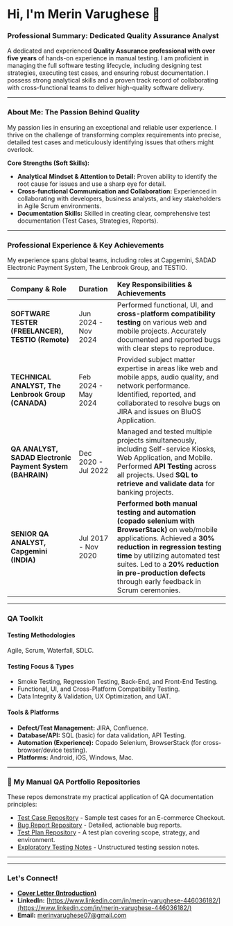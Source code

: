 # Hi, I'm Merin Varughese 👋

### Professional Summary: Dedicated Quality Assurance Analyst

A dedicated and experienced **Quality Assurance professional with over five years** of hands-on experience in manual testing. I am proficient in managing the full software testing lifecycle, including designing test strategies, executing test cases, and ensuring robust documentation. I possess strong analytical skills and a proven track record of collaborating with cross-functional teams to deliver high-quality software delivery.

---

### About Me: The Passion Behind Quality

My passion lies in ensuring an exceptional and reliable user experience. I thrive on the challenge of transforming complex requirements into precise, detailed test cases and meticulously identifying issues that others might overlook.

**Core Strengths (Soft Skills):**
* **Analytical Mindset & Attention to Detail:** Proven ability to identify the root cause for issues and use a sharp eye for detail.
* **Cross-functional Communication and Collaboration:** Experienced in collaborating with developers, business analysts, and key stakeholders in Agile Scrum environments.
* **Documentation Skills:** Skilled in creating clear, comprehensive test documentation (Test Cases, Strategies, Reports).

---

### Professional Experience & Key Achievements

My experience spans global teams, including roles at Capgemini, SADAD Electronic Payment System, The Lenbrook Group, and TESTIO.

| Company & Role | Duration | Key Responsibilities & Achievements |
| :--- | :--- | :--- |
| **SOFTWARE TESTER (FREELANCER), TESTIO (Remote)** | Jun 2024 - Nov 2024 | Performed functional, UI, and **cross-platform compatibility testing** on various web and mobile projects. Accurately documented and reported bugs with clear steps to reproduce. |
| **TECHNICAL ANALYST, The Lenbrook Group (CANADA)** | Feb 2024 - May 2024 | Provided subject matter expertise in areas like web and mobile apps, audio quality, and network performance. Identified, reported, and collaborated to resolve bugs on JIRA and issues on BluOS Application. |
| **QA ANALYST, SADAD Electronic Payment System (BAHRAIN)** | Dec 2020 - Jul 2022 | Managed and tested multiple projects simultaneously, including Self-service Kiosks, Web Application, and Mobile. Performed **API Testing** across all projects. Used **SQL to retrieve and validate data** for banking projects. |
| **SENIOR QA ANALYST, Capgemini (INDIA)** | Jul 2017 - Nov 2020 | **Performed both manual testing and automation (copado selenium with BrowserStack)** on web/mobile applications. Achieved a **30% reduction in regression testing time** by utilizing automated test suites. Led to a **20% reduction in pre-production defects** through early feedback in Scrum ceremonies. |

---

### QA Toolkit

#### Testing Methodologies
Agile, Scrum, Waterfall, SDLC.

#### Testing Focus & Types
* Smoke Testing, Regression Testing, Back-End, and Front-End Testing.
* Functional, UI, and Cross-Platform Compatibility Testing.
* Data Integrity & Validation, UX Optimization, and UAT.

#### Tools & Platforms
* **Defect/Test Management:** JIRA, Confluence.
* **Database/API:** SQL (basic) for data validation, API Testing.
* **Automation (Experience):** Copado Selenium, BrowserStack (for cross-browser/device testing).
* **Platforms:** Android, iOS, Windows, Mac.

---

### 📁 My Manual QA Portfolio Repositories
These repos demonstrate my practical application of QA documentation principles:

* [Test Case Repository](https://github.com/YOUR_USERNAME/Manual-QA-Test-Cases) - Sample test cases for an E-commerce Checkout.
* [Bug Report Repository](https://github.com/YOUR_USERNAME/Manual-QA-Defect-Reports) - Detailed, actionable bug reports.
* [Test Plan Repository](https://github.com/YOUR_USERNAME/Manual-QA-Test-Plans) - A test plan covering scope, strategy, and environment.
* [Exploratory Testing Notes](https://github.com/YOUR_USERNAME/Manual-QA-Exploratory-Notes) - Unstructured testing session notes.

---

---

### Let's Connect!

* **[Cover Letter (Introduction)](./CoverLetter.md)**
* **LinkedIn:** [https://www.linkedin.com/in/merin-varughese-446036182/](https://www.linkedin.com/in/merin-varughese-446036182/)
* **Email:** merinvarughese07@gmail.com
